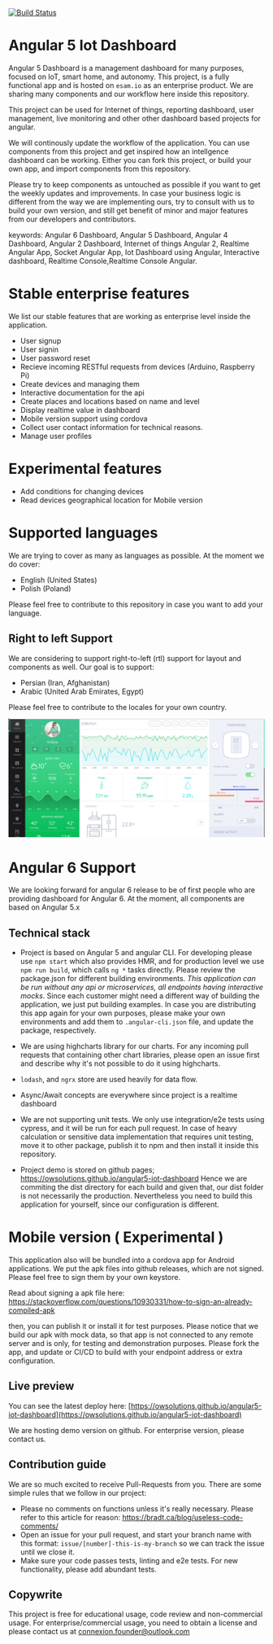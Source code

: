 [![Build Status](https://travis-ci.org/smart-dashboard/angular-dashboard.svg?branch=master)](https://travis-ci.org/smart-dashboard/angular-dashboard)


# Angular 5 Iot Dashboard

Angular 5 Dashboard is a management dashboard for many purposes, focused on IoT, smart home, and autonomy.
This project, is a fully functional app and is hosted on `esam.io` as an enterprise product. We are sharing many components and our workflow here inside this repository.

This project can be used for Internet of things, reporting dashboard, user management, live monitoring and other other 
dashboard based projects for angular.

We will continously update the workflow of the application. You can use components from this project and get inspired how
an intellgence dashboard can be working.
Either you can fork this project, or build your own app, and import components from this repository.

Please try to keep components as untouched as possible if you want to get the weekly updates and improvements. In case your business logic is different from the way we are implementing ours, try to consult with us to build your own version,
and still get benefit of minor and major features from our developers and contributors.

keywords: Angular 6 Dashboard, Angular 5 Dashboard, Angular 4 Dashboard, Angular 2 Dashboard, Internet of things Angular 2, Realtime Angular App, Socket Angular App, Iot Dashboard using Angular, Interactive dashboard, Realtime Console,Realtime Console Angular.

# Stable enterprise features
We list our stable features that are working as enterprise level inside the application.

* User signup
* User signin
* User password reset
* Recieve incoming RESTful requests from devices (Arduino, Raspberry Pi)
* Create devices and managing them
* Interactive documentation for the api
* Create places and locations based on name and level
* Display realtime value in dashboard
* Mobile version support using cordova
* Collect user contact information for technical reasons.
* Manage user profiles

# Experimental features
* Add conditions for changing devices
* Read devices geographical location for Mobile version


# Supported languages

We are trying to cover as many as languages as possible. At the moment we do cover:

* English (United States)
* Polish (Poland)

Please feel free to contribute to this repository in case you want to add your language.

## Right to left Support
We are considering to support right-to-left (rtl) support for layout and components as well. Our goal is to support:

* Persian (Iran, Afghanistan)
* Arabic (United Arab Emirates, Egypt)

Please feel free to contribute to the locales for your own country.

![Smart home app](screenshot-2.png "Smart home app")


# Angular 6 Support
We are looking forward for angular 6 release to be of first people who are providing dashboard for Angular 6.
At the moment, all components are based on Angular 5.x

## Technical stack

* Project is based on Angular 5 and angular CLI. For developing please use `npm start` which also provides HMR, and for production level we use `npm run build`, which calls `ng *` tasks directly.
Please review the package.json for different building environments. *This application can be run without any api or microservices, all endpoints having interactive mocks*. Since each customer might need a different way of building the application, we just put building examples.
In case you are distributing this app again for your own purposes, please make your own environments and add them to `.angular-cli.json` file, and update the package, respectively.

* We are using highcharts library for our charts. For any incoming pull requests that containing other chart libraries, please open an issue first and describe why it's not possible to do it using highcharts.
* `lodash`, and `ngrx` store are used heavily for data flow.
* Async/Await concepts are everywhere since project is a realtime dashboard
* We are not supporting unit tests. We only use integration/e2e tests using cypress, and it will be run for each pull request. In case of heavy calculation or sensitive data implementation that requires unit testing, move it to other
package, publish it to npm and then install it inside this repository.

* Project demo is stored on github pages; https://owsolutions.github.io/angular5-iot-dashboard Hence we are commiting the dist directory for each build and given that, our dist folder is not necessarily the production. Nevertheless you need to build this application for yourself, since our configuration is different.

# Mobile version ( Experimental )
This application also will be bundled into a cordova app for Android applications. We put the apk files into github releases, which are not signed. Please feel free to sign them by your own keystore.

Read about signing a apk file here:
https://stackoverflow.com/questions/10930331/how-to-sign-an-already-compiled-apk

then, you can publish it or install it for test purposes. Please notice that we build our apk with mock data,
so that app is not connected to any remote server and is only, for testing and demonstration purposes.
Please fork the app, and update or CI/CD to build with your endpoint address or extra configuration.

## Live preview

You can see the latest deploy here: [https://owsolutions.github.io/angular5-iot-dashboard](https://owsolutions.github.io/angular5-iot-dashboard)

We are hosting demo version on github. For enterprise version, please contact us.

## Contribution guide
We are so much excited to receive Pull-Requests from you. There are some simple rules that we follow in our project:

* Please no comments on functions unless it's really necessary. Please refer to this article for reason: https://bradt.ca/blog/useless-code-comments/
* Open an issue for your pull request, and start your branch name with this format: `issue/[number]-this-is-my-branch` so we can track the issue until we close it.
* Make sure your code passes tests, linting and e2e tests. For new functionality, please add abundant tests.

## Copywrite
This project is free for educational usage, code review and non-commercial usage. For enterprise/commercial usage, you need to obtain a license and please contact us at connexion.founder@outlook.com
